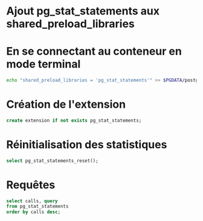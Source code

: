 # Ajout pg_stat_statements aux shared_preload_libraries
# En se connectant au conteneur en mode terminal

```bash
echo "shared_preload_libraries = 'pg_stat_statements'" >> $PGDATA/postgresql.conf
```

# Création de l'extension
```sql
create extension if not exists pg_stat_statements;
```

# Réinitialisation des statistiques
```sql
select pg_stat_statements_reset();
```

# Requêtes
```sql
select calls, query
from pg_stat_statements
order by calls desc;
```
